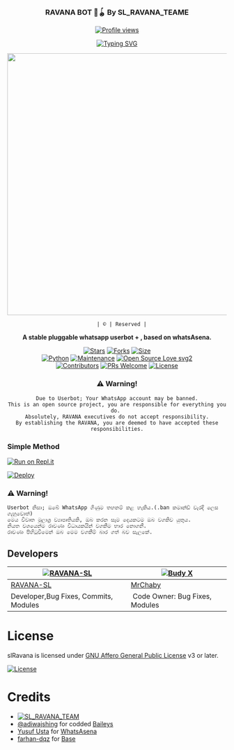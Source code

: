    <div align="center">
   
   ### RAVANA BOT 🤴🪀 By SL_RAVANA_TEAME            
   [![Profile views](https://komarev.com/ghpvc/?username=RAVANA-SL&label=Profile%20Views&color=red)](https://github.com/RAVANA-SL/slRavana)
   
 [![Typing SVG](https://bit.ly/2VPUdnC)](https://git.io/typing-svg)
  
  </div>




<div align="center">
  <img border-radius: 15px src="https://telegra.ph/file/cbaa6eaaa22a533b54194.jpg" width="600" height="600"/>
 

  
       | © | Reserved |
    
   <b>A stable pluggable whatsapp userbot + </nodejs>, based on whatsAsena.</b>   

[![Stars](https://img.shields.io/github/stars/RAVANA-SL/slRavana?style=flat-square&color=yellow)](https://github.com/RAVANA-SL/slRavana/stargazers)
[![Forks](https://img.shields.io/github/forks/RAVANA-SL/slRavana?style=flat-square&color=orange)](https://github.com/RAVANA-SL/slRavana/fork)
[![Size](https://img.shields.io/github/repo-size/RAVANA-SL/slRavana?style=flat-square&color=green)](https://github.com/RAVANA-SL/slRavana/)   
[![Python](https://img.shields.io/badge/node-js-green)](https://nodejs.org/)
[![Maintenance](https://img.shields.io/badge/Maintained%3F-yes-green.svg)](https://github.com/RAVANA-SL/slRavana/graphs/commit-activity)
[![Open Source Love svg2](https://badges.frapsoft.com/os/v2/open-source.svg?v=103)](https://github.com/RAVANA-SL/slRavana)   
[![Contributors](https://img.shields.io/github/contributors/RAVANA-SL/slRavana?style=flat-square&color=green)](https://github.com/RAVANA-SL/slRavana/graphs/contributors)
[![PRs Welcome](https://img.shields.io/badge/PRs-welcome-brightgreen.svg?style=flat-square)](https://makeapullrequest.com)
[![License](https://img.shields.io/badge/License-AGPL-blue)](https://github.com/RAVANA-SL/slRavana/blob/main/LICENSE)

   
### ⚠️ Warning! 
```
Due to Userbot; Your WhatsApp account may be banned.
This is an open source project, you are responsible for everything you do. 
Absolutely, RAVANA executives do not accept responsibility.
By establishing the RAVANA, you are deemed to have accepted these responsibilities.
```

  </a>
</div>

  ### Simple Method
  
[![Run on Repl.it](https://repl.it/badge/github/quiec/RAVANA)](https://replit.com/@RAVANASL/RAVANA-Qr)

[![Deploy](https://www.herokucdn.com/deploy/button.svg)](https://dashboard.heroku.com/new?template=https://github.com/whatsappbotbinul/slRavana)
     </div>
     
### ⚠️ Warning! 
```
Userbot නිසා; ඔබේ WhatsApp ගිණුම තහනම් කළ හැකිය.(.ban කමාන්ඩ් වැරදි ලෙස ගැහුවොත්)
මෙය විවෘත මූලාශ්‍ර ව්‍යාපෘතියකි, ඔබ කරන සෑම දෙයකටම ඔබ වගකිව යුතුය.
නියත වශයෙන්ම රාවණා විධායකයින් වගකීම භාර නොගනී.
රාවණා පිහිටුවීමෙන් ඔබ මෙම වගකීම් බාර ගත් බව සැලකේ.
```

## Developers
    
  [![RAVANA-SL](https://github.com/RAVANA-SL.png?size=100)](https://github.com/RAVANA-SL) |  [![Budy X](https://github.com/MrChaby.png?size=100)](https://github.com/MrChaby) 
----|----
[RAVANA-SL](https://github.com/RAVANA-SL)  | [MrChaby](https://github.com/MrChaby) 
Developer,Bug Fixes, Commits, Modules | Code Owner: Bug Fixes, Modules 

    

# License
slRavana is licensed under [GNU Affero General Public License](https://www.gnu.org/licenses/agpl-3.0.en.html) v3 or later.

[![License](https://www.gnu.org/graphics/agplv3-155x51.png)](LICENSE)

# Credits
* [![SL_RAVANA_TEAM](https://img.shields.io/static/v1?label=SL_RAVANA_TEAM&message=slRavana&color=critical)](https://github.com/RAVANA-SL)
* [@adiwajshing](https://github.com/adiwajshing) for codded [Baileys](https://github.com/adiwajshing)
* [Yusuf Usta](https://t.me/fusufs) for [WhatsAsena](https://github.com/yusufusta/WhatsAsena)
* [farhan-dqz](https://github.com/farhan-dqz) for [Base](https://github.com/farhan-dqz/JulieMwol)
